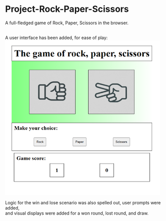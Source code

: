 # Project-Rock-Paper-Scissors
A full-fledged game of Rock, Paper, Scissors in the browser.<br><br>

A user interface has been added, for ease of play:<br>
<img src="./img/forREADME.png" alt="Game Screenshot" width="500" height="500">

Logic for the win and lose scenario was also spelled out, user prompts were added,<br> and visual displays were added for a won round, lost round, and draw.
